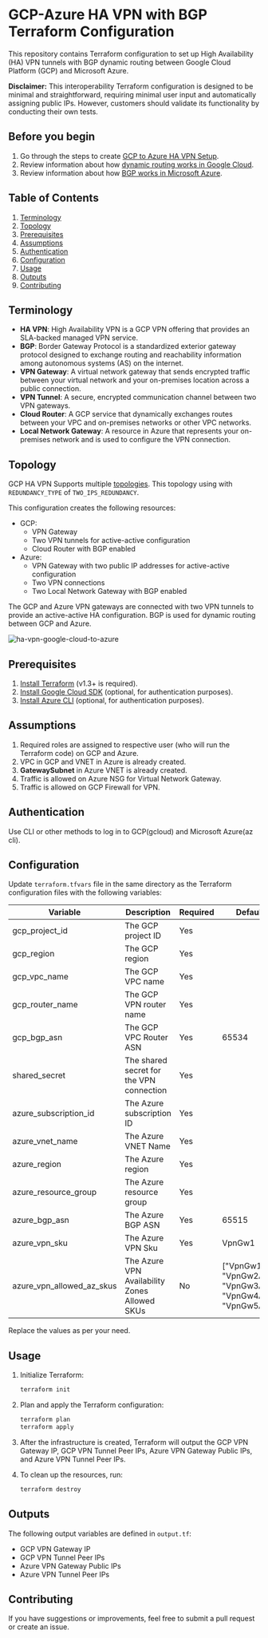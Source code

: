 # GCP-Azure HA VPN with BGP Terraform Configuration

This repository contains Terraform configuration to set up High Availability (HA) VPN tunnels with BGP dynamic routing between Google Cloud Platform (GCP) and Microsoft Azure.

**Disclaimer:** This interoperability Terraform configuration is designed to be minimal and straightforward, requiring minimal user input and automatically assigning public IPs. However, customers should validate its functionality by conducting their own tests.

## Before you begin

1. Go through the steps to create [GCP to Azure HA VPN Setup](https://cloud.google.com/network-connectivity/docs/vpn/tutorials/create-ha-vpn-connections-google-cloud-azure).
2. Review information about how [dynamic routing works in Google Cloud](https://cloud.google.com/network-connectivity/docs/vpn/concepts/choosing-networks-routing#dynamic-routing).
3. Review information about how [BGP works in Microsoft Azure](https://docs.microsoft.com/en-us/azure/vpn-gateway/vpn-gateway-bgp-overview).

## Table of Contents

1. [Terminology](#terminology)
2. [Topology](#topology)
3. [Prerequisites](#prerequisites)
4. [Assumptions](#assumptions)
5. [Authentication](#authentication)
6. [Configuration](#configuration)
7. [Usage](#usage)
8. [Outputs](#outputs)
9. [Contributing](#contributing)

## Terminology

- **HA VPN**: High Availability VPN is a GCP VPN offering that provides an SLA-backed managed VPN service.
- **BGP**: Border Gateway Protocol is a standardized exterior gateway protocol designed to exchange routing and reachability information among autonomous systems (AS) on the internet.
- **VPN Gateway**: A virtual network gateway that sends encrypted traffic between your virtual network and your on-premises location across a public connection.
- **VPN Tunnel**: A secure, encrypted communication channel between two VPN gateways.
- **Cloud Router**: A GCP service that dynamically exchanges routes between your VPC and on-premises networks or other VPC networks.
- **Local Network Gateway**: A resource in Azure that represents your on-premises network and is used to configure the VPN connection.

## Topology

GCP HA VPN Supports multiple [topologies](https://cloud.google.com/network-connectivity/docs/vpn/concepts/topologies). This topology using with `REDUNDANCY_TYPE` of `TWO_IPS_REDUNDANCY`.

This configuration creates the following resources:

- GCP:
  - VPN Gateway
  - Two VPN tunnels for active-active configuration
  - Cloud Router with BGP enabled
- Azure:
  - VPN Gateway with two public IP addresses for active-active configuration
  - Two VPN connections
  - Two Local Network Gateway with BGP enabled

The GCP and Azure VPN gateways are connected with two VPN tunnels to provide an active-active HA configuration. BGP is used for dynamic routing between GCP and Azure.

![ha-vpn-google-cloud-to-azure](https://user-images.githubusercontent.com/7136208/233800865-043c13d0-df3f-4adc-b9aa-156766e55cb4.svg)

## Prerequisites

1. [Install Terraform](https://learn.hashicorp.com/tutorials/terraform/install-cli) (v1.3+ is required).
2. [Install Google Cloud SDK](https://cloud.google.com/sdk/docs/install) (optional, for authentication purposes).
3. [Install Azure CLI](https://docs.microsoft.com/en-us/cli/azure/install-azure-cli) (optional, for authentication purposes).

## Assumptions

1. Required roles are assigned to respective user (who will run the Terraform code) on GCP and Azure.
2. VPC in GCP and VNET in Azure is already created.
3. **GatewaySubnet** in Azure VNET is already created.
4. Traffic is allowed on Azure NSG for Virtual Network Gateway.
5. Traffic is allowed on GCP Firewall for VPN.

## Authentication

Use CLI or other methods to log in to GCP(gcloud) and Microsoft Azure(az cli).

## Configuration

Update `terraform.tfvars` file in the same directory as the Terraform configuration files with the following variables:

| Variable                | Description                             | Required | Default |
|-------------------------|-----------------------------------------|----------|---------|
| gcp_project_id          | The GCP project ID                      | Yes      |         |
| gcp_region              | The GCP region                          | Yes      |         |
| gcp_vpc_name            | The GCP VPC name                        | Yes      |         |
| gcp_router_name         | The GCP VPN router name                 | Yes      |         |
| gcp_bgp_asn             | The GCP VPC Router ASN                  | Yes      |  65534  |
| shared_secret           | The shared secret for the VPN connection| Yes      |         |
| azure_subscription_id   | The Azure subscription ID               | Yes      |         |
| azure_vnet_name         | The Azure VNET Name                     | Yes      |         |
| azure_region            | The Azure region                        | Yes      |         |
| azure_resource_group    | The Azure resource group                | Yes      |         |
| azure_bgp_asn           | The Azure BGP ASN                       | Yes      |  65515  |
| azure_vpn_sku           | The Azure VPN Sku                       | Yes      |  VpnGw1 |
| azure_vpn_allowed_az_skus           | The Azure VPN Availability Zones Allowed SKUs                       | No      |  ["VpnGw1AZ", "VpnGw2AZ", "VpnGw3AZ", "VpnGw4AZ", "VpnGw5AZ"] |

Replace the values as per your need.

## Usage

1. Initialize Terraform:

    ```bash
    terraform init
    ```

2. Plan and apply the Terraform configuration:

    ```bash
    terraform plan
    terraform apply
    ```

3. After the infrastructure is created, Terraform will output the GCP VPN Gateway IP, GCP VPN Tunnel Peer IPs, Azure VPN Gateway Public IPs, and Azure VPN Tunnel Peer IPs.

4. To clean up the resources, run:

    ```bash
    terraform destroy
    ```

## Outputs

The following output variables are defined in `output.tf`:

- GCP VPN Gateway IP
- GCP VPN Tunnel Peer IPs
- Azure VPN Gateway Public IPs
- Azure VPN Tunnel Peer IPs

## Contributing

If you have suggestions or improvements, feel free to submit a pull request or create an issue.
